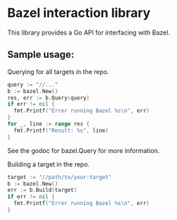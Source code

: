 # Bazel interaction library

This library provides a Go API for interfacing with Bazel.

## Sample usage:

Querying for all targets in the repo.

```go
query := "//..."
b := bazel.New()
res, err := b.Query(query)
if err != nil {
  fmt.Printf("Error running Bazel %s\n", err)
}
for _, line := range res {
  fmt.Printf("Result: %s", line)
}
```

See the godoc for bazel.Query for more information.

Building a target in the repo.

```go
target := "//path/to/your:target"
b := bazel.New()
err := b.Build(target)
if err != nil {
  fmt.Printf("Error running Bazel %s\n", err)
}
```
